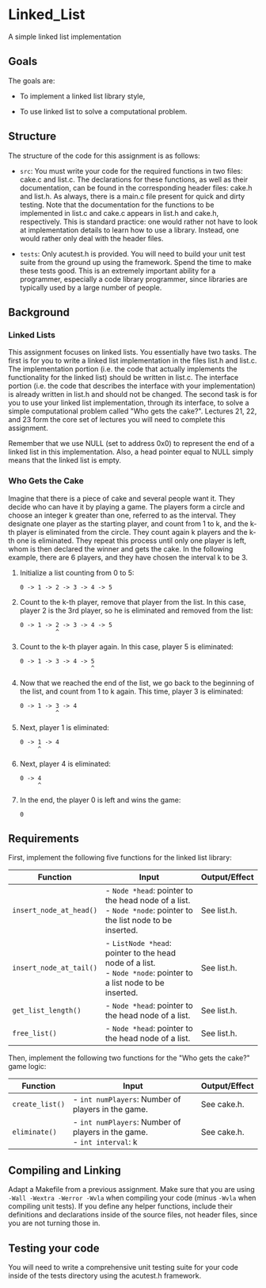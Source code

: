 # Linked_List
 A simple linked list implementation


## Goals

The goals  are:

* To implement a linked list library style,

* To use linked list to solve a computational problem.

## Structure

The structure of the code for this assignment is as follows:

* `src`: You must write your code for the required functions in two files: cake.c and list.c. The declarations for these functions, as well as their documentation, can be found in the corresponding header files: cake.h and list.h. As always, there is a main.c file present for quick and dirty testing. Note that the documentation for the functions to be implemented in list.c and cake.c appears in list.h and cake.h, respectively. This is standard practice: one would rather not have to look at implementation details to learn how to use a library. Instead, one would rather only deal with the header files.

* `tests`: Only acutest.h is provided. You will need to build your unit test suite from the ground up using the framework. Spend the time to make these tests good. This is an extremely important ability for a programmer, especially a code library programmer, since libraries are typically used by a large number of people.

## Background

### Linked Lists

This assignment focuses on linked lists. You essentially have two tasks. The first is for you to write a linked list implementation in the files list.h and list.c. The implementation portion (i.e. the code that actually implements the functionality for the linked list) should be written in list.c. The interface portion (i.e. the code that describes the interface with your implementation) is already written in list.h and should not be changed. The second task is for you to use your linked list implementation, through its interface, to solve a simple computational problem called "Who gets the cake?". Lectures 21, 22, and 23 form the core set of lectures you will need to complete this assignment.

Remember that we use NULL (set to address 0x0) to represent the end of a linked list in this implementation. Also, a head pointer equal to NULL simply means that the linked list is empty.

### Who Gets the Cake

Imagine that there is a piece of cake and several people want it. They decide who can have it by playing a game. The players form a circle and choose an integer k greater than one, referred to as the interval. They designate one player as the starting player, and count from 1 to k, and the k-th player is eliminated from the circle. They count again k players and the k-th one is eliminated. They repeat this process until only one player is left, whom is then declared the winner and gets the cake. In the following example, there are 6 players, and they have chosen the interval k to be 3.

1. Initialize a list counting from 0 to 5:
    ```
    0 -> 1 -> 2 -> 3 -> 4 -> 5
    ```
2. Count to the k-th player, remove that player from the list. In this case, player 2 is the 3rd player, so he is eliminated and removed from the list:

    ```
    0 -> 1 -> 2 -> 3 -> 4 -> 5
              ^
    ```

3. Count to the k-th player again. In this case, player 5 is eliminated:

    ```
    0 -> 1 -> 3 -> 4 -> 5
                        ^
    ```

4. Now that we reached the end of the list, we go back to the beginning of the list, and count from 1 to k again. This time, player 3 is eliminated:

    ```
    0 -> 1 -> 3 -> 4
              ^
    ```

5. Next, player 1 is eliminated:

    ```
    0 -> 1 -> 4
         ^
    ```

6. Next, player 4 is eliminated:

    ```
    0 -> 4
         ^
    ```

7. In the end, the player 0 is left and wins the game:

    ```
    0
    ```

## Requirements

First, implement the following five functions for the linked list library:

| Function | Input | Output/Effect |
|---|---|---|
| `insert_node_at_head()` | - `Node *head`: pointer to the head node of a list. <br>- `Node *node`: pointer to the list node to be inserted. | See list.h. |
| `insert_node_at_tail()` | - `ListNode *head`: pointer to the head node of a list. <br>- `Node *node`: pointer to a list node to be inserted. | See list.h. |
| `get_list_length()` | - `Node *head`: pointer to the head node of a list. | See list.h. |
| `free_list()` | - `Node *head`: pointer to the head node of a list. | See list.h. |

Then, implement the following two functions for the "Who gets the cake?" game logic:

| Function | Input | Output/Effect |
|---|---|---|
| `create_list()` | - `int numPlayers`: Number of players in the game. | See cake.h. |
| `eliminate()` | - `int numPlayers`: Number of players in the game. <br>- `int interval`: k | See cake.h. |

## Compiling and Linking

Adapt a Makefile from a previous assignment. Make sure that you are using `-Wall -Wextra -Werror -Wvla` when compiling your code (minus `-Wvla` when compiling unit tests). If you define any helper functions, include their definitions and declarations inside of the source files, not header files, since you are not turning those in.

## Testing your code

You will need to write a comprehensive unit testing suite for your code inside of the tests directory using the acutest.h framework.

